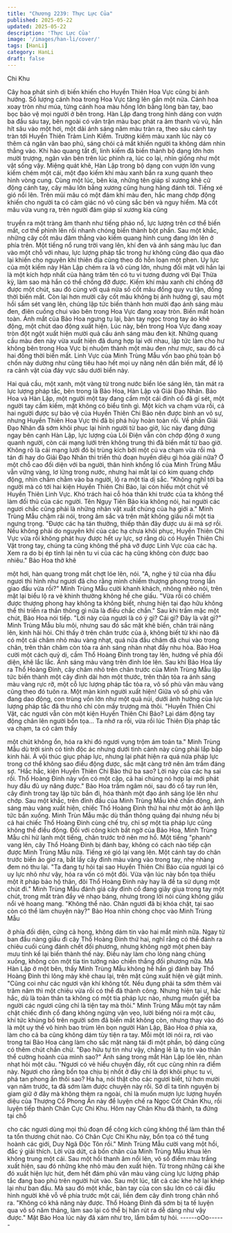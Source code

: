 ```yaml
---
title: "Chương 2239: Thực Lực Của"
published: 2025-05-22
updated: 2025-05-22
description: 'Thực Lực Của'
image: '/images/han-li/cover/'
tags: [HanLi]
category: HanLi
draft: false
---
```


Chi Khu

Cây hoa phát sinh dị biến khiến cho Huyền Thiên Hoa Vực cũng
bị ảnh hưởng. Số lượng cánh hoa trong Hoa Vực tăng lên gần
một nửa. Cánh hoa xoay tròn như múa, từng cánh hoa màu hồng
lớn bằng lòng bàn tay, bao bọc bảo vệ mọi người ở bên trong.
Hàn Lập đang trong hình dáng con vượn ba đầu sáu tay, bên
ngoài có văn trận màu bạc phát ra âm thanh vù vù, hắn hít sâu
vào một hơi, một dải ánh sáng năm màu tràn ra, theo sáu cánh
tay tràn tới Huyền Thiên Trảm Linh Kiếm.
Trường kiếm màu xanh lúc này có thêm cả ngân văn bao phủ,
sáng chói cả mắt khiến người ta không dám nhìn thẳng vào.
Khi hào quang tắt đi, linh kiếm đã biến thành bộ dạng lớn hơn
mười trượng, ngân văn bên trên lúc phình ra, lúc co lại, nhìn
giống như một vật sống vậy.
Miệng quát khẽ, Hàn Lập trong bộ dạng con vượn lớn vung kiếm
chém một cái, một đạo kiếm khí màu xanh bắn ra xung quanh
theo hình vòng cung.
Cùng một lúc, bên kia, những tên giáp sĩ xương khẽ cử động
cánh tay, cây mâu lớn bằng xương cũng hung hăng đánh tới.
Tiếng xé gió nổi lên.
Trên mũi mâu có một đám khí màu đen, hắc mang chớp động
khiến cho người ta có cảm giác nó vô cùng sắc bén và nguy
hiểm.
Mà cốt mâu vừa vung ra, trên người đám giáp sĩ xương kia cũng

truyền ra một tràng âm thanh như tiếng pháo nổ, lực lượng trên
cơ thể biến mất, cơ thể phình lên rồi nhanh chóng biến thành bột
phấn.
Sau một khắc, những cây cốt mâu đâm thẳng vào kiếm quang
hình cung đang lớn lên ở phía trên.
Một tiếng nổ rung trời vang lên, khí đen và ánh sáng màu lục đan
vào một chỗ với nhau, lực lượng pháp tắc trong hư không cũng
đảo qua đảo lại khiến cho nguyên khí thiên địa cũng theo đó hỗn
loạn một phen.
Uy lực của một kiếm này Hàn Lập chém ra là vô cùng lớn, nhưng
đối mặt với hắn lại là một kích hợp nhất của hàng trăm tên có tu vi
tương đương với Đại Thừa kỳ, làm sao mà hắn có thể chống đỡ
được.
Kiếm khí màu xanh chỉ chống đỡ được một chút, sau đó cùng với
quá nửa số cốt mâu đồng quy vu tận, đồng thời biến mất.
Còn lại hơn mười cây cốt mâu không bị ảnh hưởng gì, sau một
hồi sấm sét vang lên, chúng lập tức biến thành hơn mười đạo ánh
sáng màu đen, điên cuồng chui vào bên trong Hoa Vực đang
xoay tròn.
Biến mất hoàn toàn.
Ánh mắt của Bảo Hoa ngưng tụ lại, bàn tay ngọc trong tay áo khẽ
động, một chút dao động xuất hiện.
Lúc này, bên trong Hoa Vực đang xoay tròn đột ngột xuất hiện
mười quả cầu ánh sáng màu đen kịt.
Những quang cầu màu đen này vừa xuất hiện đã dung hợp lại với
nhau, lập tức làm cho hư không bên trong Hoa Vực bị nhuộm
thành một màu đen như mực, sau đó cả hai đồng thời biến mất.
Linh Vực của Minh Trùng Mẫu vốn bao phủ toàn bộ chốn này
dường như cũng tiêu hao hết mọi uy năng nên dần biến mất, để
lộ ra cảnh vật của đáy vực sâu dưới biển này.

Hai quả cầu, một xanh, một vàng từ trong nước biển lóe sáng lên,
tản mát ra lực lượng pháp tắc, bên trong là Bảo Hoa, Hàn Lập và
Giải Đạo Nhân.
Bảo Hoa và Hàn Lập, một người một tay đang cầm một cái đinh
cổ đã gỉ sét, một người tay cầm kiếm, mặt không có biểu tình gì.
Một kích va chạm vừa rồi, cả hai người được sự bảo vệ của
Huyền Thiên Chi Bảo nên được bình an vô sự, nhưng Huyền
Thiên Hoa Vực thì đã bị phá hủy hoàn toàn rồi.
Về phần Giải Đạo Nhân đã sớm khôi phục lại hình người từ bao
giờ, lúc này đang đứng ngay bên cạnh Hàn Lập, lực lượng của
Lôi Điện vẫn còn chớp động ở xung quanh người, còn cái mạng
lưới trên không trung thì đã biến mất từ bao giờ.
Không rõ là cái mạng lưới đó bị trùng kích bởi một cú va chạm
vừa rồi mà tán đi hay do Giải Đạo Nhân thi triển thủ đoạn huyền
diệu gì hóa giải nữa?
Ở một chỗ cao đối diện với ba người, thân hình khổng lồ của
Minh Trùng Mẫu vẫn vững vàng, lơ lửng trong nước, nhưng hai
mắt lại có kim quang chớp động, nhìn chằm chằm vào ba người,
lộ ra một tia dị sắc.
"Không nghĩ tới ba người mà có tới hai kiện Huyền Thiên Chi Bảo,
lại còn hiểu một chút về Huyền Thiên Linh Vực. Khó trách hai cỗ
hóa thân khi trước của ta không thể làm đối thủ của các người.
Tên Ngụy Tiên Bảo kia không nói, hai người các ngươi chắc cũng
phải là những nhân vật xuất chúng của hạ giới a." Minh Trùng
Mẫu chậm rãi nói, trong âm sắc và trên mặt không giấu nổi một tia
ngưng trọng.
"Được các hạ tán thưởng, thiếp thân đây được ưu ái mà sợ rồi.
Nếu không phải do nguyên khí của các hạ chưa khôi phục, Huyền
Thiên Chi Vực vừa rồi không phát huy được hết uy lực, sợ rằng dù
có Huyền Thiên Chi Vật trong tay, chúng ta cũng không thể phá
vỡ được Linh Vực của các hạ. Xem ra do bị ép tỉnh lại nên tu vi
của các hạ cũng không còn được bao nhiêu." Bảo Hoa thở khẽ

một hơi, hàn quang trong mắt chợt lóe lên, nói.
"A, nghe ý tứ của nha đầu ngươi thì hình như ngươi đã cho rằng
mình chiếm thượng phong trong lần giao đấu vừa rồi?" Minh
Trùng Mẫu cười khanh khách, nhõng nhẽo nói, trên mặt lại biểu lộ
ra vẻ khinh thường không hề che giấu.
"Vừa rồi có chiếm được thượng phong hay không ta không biết,
nhưng hiện tại đạo hữu không thể thi triển ra thần thông gì nữa là
điều chắc chắn." Sau khi trầm mặc một chút, Bảo Hoa nói tiếp.
"Lời này của ngươi là có ý gì? Cái gì? Đây là vật gì?" Minh Trùng
Mẫu bĩu môi, nhưng sau đó sắc mặt khẽ biến, chân trái nâng lên,
kinh hãi hỏi.
Chỉ thấy ở trên chân trước của ả, không biết từ khi nào đã có một
cái châm nhỏ màu vàng nhạt, quá nửa đầu châm đã chui vào
trong chân, trên thân châm còn tỏa ra ánh sáng nhàn nhạt đầy
nhu hòa.
Bảo Hoa cười một cách quỷ dị, cầm Thổ Hoàng Đinh trong tay
lên, hướng về phía đối diện, khẽ lắc lắc.
Ánh sáng màu vàng trên đinh lóe lên.
Sau khi Bảo Hoa lấy ra Thổ Hoàng Đinh, cây châm nhỏ trên chân
trước của Minh Trùng Mẫu lập tức biến thành một cây đinh dài
hơn một thước, trên thân tỏa ra ánh sáng màu vàng rực rỡ, một
cỗ lực lượng pháp tắc tỏa ra, vô số phù văn màu vàng cũng theo
đó tuôn ra.
Một màn kinh người xuất hiện!
Giữa vô số phù văn đang dao động, con trùng vốn lớn như một
quả núi, dưới ảnh hưởng của lực lượng pháp tắc đã thu nhỏ chỉ
còn mấy trượng mà thôi.
"Huyền Thiên Chi Vật, các ngươi vẫn còn một kiện Huyền Thiên
Chi Bảo? Lại dám động tay động chân lên người bổn tọa… Ta
nhớ ra rồi, vừa rồi lúc Thiên Địa pháp tắc va chạm, ta có cảm thấy

một chút không ổn, hóa ra khi đó ngươi vụng trộm ám toán ta."
Minh Trùng Mẫu dù trời sinh có tính độc ác nhưng dưới tình cảnh
này cũng phải lắp bắp kinh hãi. Ả vội thúc giục pháp lực, nhưng
lại phát hiện ra quá nửa pháp lực trong cơ thể không sao điều
động được, sắc mặt càng trở nên âm trầm đáng sợ.
"Hắc hắc, kiện Huyền Thiên Chi Bảo thứ ba sao? Lời này của các
hạ sai rồi. Thổ Hoàng Đinh này vốn có một cặp, cả hai chúng nó
hợp lại mới phát huy đầu đủ uy năng được." Bảo Hoa trầm ngâm
nói, sau đó cổ tay run lên, cây đinh trong tay lập tức bắn đi, hóa
thành một đạo ánh sáng lóe lên như chớp.
Sau một khắc, trên đỉnh đầu của Minh Trùng Mẫu khẽ chấn động,
ánh sáng màu vàng xuất hiện, chiếc Thổ Hoàng Đinh thứ hai như
một ảo ảnh lập tức bắn xuống.
Minh Trùn Mẫu mặc dù thần thông quảng đại nhưng nếu bị cả hai
chiếc Thổ Hoàng Đinh cùng chế trụ, chỉ sợ một tia pháp lực cũng
không thể điều động.
Đối với công kích bất ngờ của Bảo Hoa, Minh Trùng Mẫu chỉ hừ
lạnh một tiếng, chân trước trở nên mơ hồ.
Một tiếng "phanh" vang lên, cây Thổ Hoàng Đinh bị đánh bay,
không có cách nào tiếp cận được Minh Trùng Mẫu nữa.
Tiếng xé gió lại vang lên.
Một cánh tay do chân trước biến ảo giơ ra, bắt lấy cây đinh màu
vàng vào trong tay, nhẹ nhàng đem nó thu lại.
"Ta đang tự hỏi tại sao Huyền Thiên Chi Bảo của ngươi lại có uy
lực nhỏ như vậy, hóa ra vốn có một đôi. Vừa vặn lúc này bổn tọa
thiếu một ít pháp bảo hộ thân, đôi Thổ Hoàng Đinh này hay là để
ta sử dụng một chút đi." Minh Trùng Mẫu đánh giá cây đinh cổ
đang giãy giụa trong tay một chút, trong mắt tràn đầy vẻ nhạo
báng, nhưng trong lời nói cũng không giấu nổi vẻ hoang mang.
"Không thể nào. Chân ngươi đã bị khóa chặt, tại sao còn có thể
làm chuyện này?" Bảo Hoa nhìn chòng chọc vào Minh Trùng Mẫu

ở phía đối diện, cứng cả họng, không dám tin vào hai mắt mình
nữa.
Ngay từ ban đầu nàng giấu đi cây Thổ Hoàng Đinh thứ hai, nghĩ
rằng có thể đánh ra chiêu cuối cùng đánh chết đối phương,
nhưng không ngờ một phen bày mưu tính kế lại biến thành thế
này.
Điều này làm cho lòng nàng chùng xuống, không còn một tia tin
tưởng nào chiến thắng đối phương nữa.
Mà Hàn Lập ở một bên, thấy Minh Trùng Mẫu không hề hấn gì
đánh bay Thổ Hoàng Đinh thì lông mày khẽ chau lại, trên mặt
cũng xuất hiện vẻ giật mình.
"Cũng coi như các ngươi vận khí không tốt. Nếu đụng phải ta sớm
thêm vài trăm năm thì một chiêu vừa rồi có thể đã thành công.
Nhưng hiện tại ư, hắc hắc, dù là toàn thân ta không có một tia
pháp lực nào, nhưng muốn giết ba người các ngươi cũng chỉ là
tiện tay mà thôi." Minh Trùng Mẫu một tay nắm chặt chiếc đinh cổ
đang không ngừng vặn vẹo, lười biếng nói ra một câu, khí tức
khủng bố trên người sớm đã biến mất không còn, nhưng thay vào
đó là một uy thế vô hình bao trùm lên bọn người Hàn Lập, Bảo
Hoa ở phía xa, làm cho cả ba cũng không dám tùy tiện ra tay.
Mỗi một lời nói ra, rơi vào trong tai Bảo Hoa càng làm cho sắc
mặt nàng tái đi một phần, bộ dáng cũng có thêm chút chần chừ.
"Đạo hữu tự tin như vậy, chẳng lẽ là tụ tin vào thân thể cường
hoành của mình sao?" Ánh sáng trong mắt Hàn Lập lóe lên, nhàn
nhạt hỏi một câu.
"Ngươi có vẻ hiểu chuyện đấy, rốt cục cũng nhìn ra điểm này.
Ngươi cho rằng bổn tọa chịu bị nhốt ở đây chỉ là đợi khôi phục tu
vi, phá tan phong ấn thôi sao? Ha ha, nói thật cho các ngươi biết,
từ hơn mười vạn năm trước, ta đã sớm làm được chuyện này rồi.
Sở dĩ ta tình nguyện bị giam giữ ở đây mà không thèm ra ngoài,
chỉ là muốn mượn lực lượng huyền diệu của Thượng Cổ Phong
Ấn này để luyện chế ra Ngọc Cốt Chân Khu, rồi luyện tiếp thành
Chân Cực Chi Khu. Hôm nay Chân Khu đã thành, ta đứng tại chỗ

cho các ngươi dùng mọi thủ đoạn để công kích cũng không thể
làm thân thể ta tổn thương chút nào. Có Chân Cực Chi Khu này,
bổn tọa có thể tung hoành các giới, Duy Ngã Độc Tôn rồi." Minh
Trùng Mẫu cười vang một hồi, đắc ý giải thích.
Lời vừa dứt, cả bốn chân của Minh Trùng Mẫu khua lên không
trung một cái. Sau một hồi thanh âm nổi lên, vô số điểm màu
trắng xuất hiện, sau đó những khe nhỏ màu đen xuất hiện.
Từ trong những cái khe đó xuất hiện lực hút, đem hết đám phù
văn màu vàng cùng lực lượng pháp tắc đang bao phủ trên người
hút vào. Sau một lúc, tất cả các khe hở lại khép lại như ban đầu.
Mà sau đó một khắc, bàn tay của con sâu lớn có cái đầu hình
người khẽ vỗ về phía trước một cái, liền đem cây đinh trong chân
nhổ ra.
"Không có khả năng này được. Thổ Hoàng Đinh đã sớm bị ta tế
luyện qua vô số năm tháng, làm sao lại có thể bị hắn rút ra dễ
dàng như vậy được." Mặt Bảo Hoa lúc này đã xám như tro, lẩm
bẩm tự hỏi.
------oOo------
